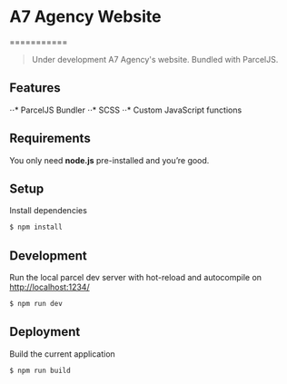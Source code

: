 # A7 Agency Website
===========

> Under development A7 Agency's website. Bundled with ParcelJS.

## Features
⋅⋅* ParcelJS Bundler
⋅⋅* SCSS
⋅⋅* Custom JavaScript functions

## Requirements
You only need <b>node.js</b> pre-installed and you’re good.

## Setup
Install dependencies
```sh
$ npm install
```

## Development
Run the local parcel dev server with hot-reload and autocompile on [http://localhost:1234/](http://localhost:1234/)
```sh
$ npm run dev
```

## Deployment
Build the current application
```sh
$ npm run build
```